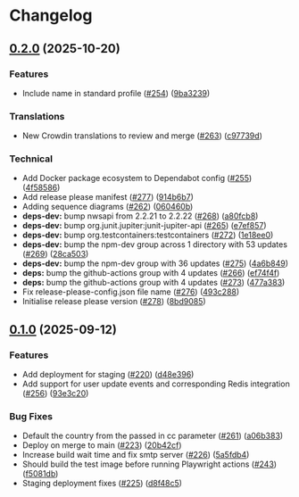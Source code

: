 # Changelog

## [0.2.0](https://github.com/openfoodfacts/openfoodfacts-auth/compare/v0.1.0...v0.2.0) (2025-10-20)


### Features

* Include name in standard profile ([#254](https://github.com/openfoodfacts/openfoodfacts-auth/issues/254)) ([9ba3239](https://github.com/openfoodfacts/openfoodfacts-auth/commit/9ba323957e4667a815af3a102560891ebd1c4ac6))


### Translations

* New Crowdin translations to review and merge ([#263](https://github.com/openfoodfacts/openfoodfacts-auth/issues/263)) ([c97739d](https://github.com/openfoodfacts/openfoodfacts-auth/commit/c97739dd8d363663e87dab08fcb8ba07e5cfb2fa))


### Technical

* Add Docker package ecosystem to Dependabot config ([#255](https://github.com/openfoodfacts/openfoodfacts-auth/issues/255)) ([4f58586](https://github.com/openfoodfacts/openfoodfacts-auth/commit/4f58586eebbad5362d37950f7dec8cd21cb3d0eb))
* Add release please manifest ([#277](https://github.com/openfoodfacts/openfoodfacts-auth/issues/277)) ([914b6b7](https://github.com/openfoodfacts/openfoodfacts-auth/commit/914b6b7742ddc90f6bc413a8cdbfe7050eea8f55))
* Adding sequence diagrams ([#262](https://github.com/openfoodfacts/openfoodfacts-auth/issues/262)) ([060460b](https://github.com/openfoodfacts/openfoodfacts-auth/commit/060460baa62a276295910ae2165357a57d4a1cb1))
* **deps-dev:** bump nwsapi from 2.2.21 to 2.2.22 ([#268](https://github.com/openfoodfacts/openfoodfacts-auth/issues/268)) ([a80fcb8](https://github.com/openfoodfacts/openfoodfacts-auth/commit/a80fcb80e02c1bdf8ca6e784435cd9bf769785c2))
* **deps-dev:** bump org.junit.jupiter:junit-jupiter-api ([#265](https://github.com/openfoodfacts/openfoodfacts-auth/issues/265)) ([e7ef857](https://github.com/openfoodfacts/openfoodfacts-auth/commit/e7ef8573a27c49ceb80185ec90207caa98b49ab7))
* **deps-dev:** bump org.testcontainers:testcontainers ([#272](https://github.com/openfoodfacts/openfoodfacts-auth/issues/272)) ([1e18ee0](https://github.com/openfoodfacts/openfoodfacts-auth/commit/1e18ee0630c579fd39dd9daf805c446fa7b55294))
* **deps-dev:** bump the npm-dev group across 1 directory with 53 updates ([#269](https://github.com/openfoodfacts/openfoodfacts-auth/issues/269)) ([28ca503](https://github.com/openfoodfacts/openfoodfacts-auth/commit/28ca503216b909aea96deb50686c4a0a655f281d))
* **deps-dev:** bump the npm-dev group with 36 updates ([#275](https://github.com/openfoodfacts/openfoodfacts-auth/issues/275)) ([4a6b849](https://github.com/openfoodfacts/openfoodfacts-auth/commit/4a6b849171911e4098d96f69c4ae1ec81d01fe24))
* **deps:** bump the github-actions group with 4 updates ([#266](https://github.com/openfoodfacts/openfoodfacts-auth/issues/266)) ([ef74f4f](https://github.com/openfoodfacts/openfoodfacts-auth/commit/ef74f4f55c7326646db3578003b3120266eda8a0))
* **deps:** bump the github-actions group with 4 updates ([#273](https://github.com/openfoodfacts/openfoodfacts-auth/issues/273)) ([477a383](https://github.com/openfoodfacts/openfoodfacts-auth/commit/477a383b7eec94fca7aa01b831de88c1ee52d08c))
* Fix release-please-config.json file name ([#276](https://github.com/openfoodfacts/openfoodfacts-auth/issues/276)) ([493c288](https://github.com/openfoodfacts/openfoodfacts-auth/commit/493c288b8f3106ec99f7b49b6c2dc5da6400d37a))
* Initialise release please version ([#278](https://github.com/openfoodfacts/openfoodfacts-auth/issues/278)) ([8bd9085](https://github.com/openfoodfacts/openfoodfacts-auth/commit/8bd908576b4e1aca53db35d4492f87fa12266c78))

## [0.1.0](https://github.com/openfoodfacts/openfoodfacts-auth/compare/v0.0.8...v0.1.0) (2025-09-12)


### Features

* Add deployment for staging ([#220](https://github.com/openfoodfacts/openfoodfacts-auth/issues/220)) ([d48e396](https://github.com/openfoodfacts/openfoodfacts-auth/commit/d48e39631e7752ecce8bf7a01a2d680cad6c2223))
* Add support for user update events and corresponding Redis integration ([#256](https://github.com/openfoodfacts/openfoodfacts-auth/issues/256)) ([93e3c20](https://github.com/openfoodfacts/openfoodfacts-auth/commit/93e3c20bf5056deed9e376e6ecbf18e3785fd777))


### Bug Fixes

* Default the country from the passed in cc parameter ([#261](https://github.com/openfoodfacts/openfoodfacts-auth/issues/261)) ([a06b383](https://github.com/openfoodfacts/openfoodfacts-auth/commit/a06b383f71da5411684a0a474994b3633db33e68))
* Deploy on merge to main ([#223](https://github.com/openfoodfacts/openfoodfacts-auth/issues/223)) ([20b42cf](https://github.com/openfoodfacts/openfoodfacts-auth/commit/20b42cfbe11dd96c80eb7e26dcd0cf527f7c81e2))
* Increase build wait time and fix smtp server ([#226](https://github.com/openfoodfacts/openfoodfacts-auth/issues/226)) ([5a5fdb4](https://github.com/openfoodfacts/openfoodfacts-auth/commit/5a5fdb42255d71b97b46ba6456ad5e68b04cf9c5))
* Should build the test image before running Playwright actions ([#243](https://github.com/openfoodfacts/openfoodfacts-auth/issues/243)) ([f5081db](https://github.com/openfoodfacts/openfoodfacts-auth/commit/f5081db4797915531940e30f5c4eed3621f6211d))
* Staging deployment fixes ([#225](https://github.com/openfoodfacts/openfoodfacts-auth/issues/225)) ([d8f48c5](https://github.com/openfoodfacts/openfoodfacts-auth/commit/d8f48c59a48a7f46bcb2c8e3f54202e658a51ff5))
